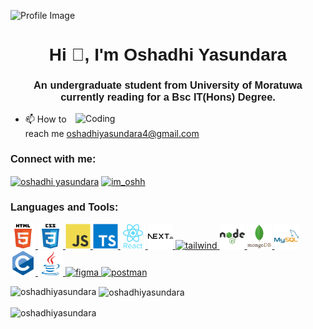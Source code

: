 <link
  rel="stylesheet"
  href="https://fonts.googleapis.com/css2?family=Poppins:wght@300;400;500;600&display=swap"
/>

<img
  src="https://t3.ftcdn.net/jpg/07/44/44/14/360_F_744441417_iaaK4CpxgzNZOBkU5HtchMhCKJSNSCDf.jpg"
  alt="Profile Image"
/>

<h1 align="center" style="font-family: 'Poppins', sans-serif">
  Hi 👋, I'm Oshadhi Yasundara
</h1>
<h3 align="center" style="font-family: 'Poppins', sans-serif">
  An undergraduate student from University of Moratuwa currently reading for a
  Bsc IT(Hons) Degree.
</h3>
<img
  align="right"
  alt="Coding"
  width="400"
  src="https://img.freepik.com/free-photo/celebration-labour-day-with-3d-cartoon-portrait-working-woman_23-2151306545.jpg?t=st=1724756058~exp=1724759658~hmac=e0c0d8000fa856b6015930d73ed3efb0250f38c2911495649cceca10da1dd3e2&w=996"
/>

- 📫 How to reach me oshadhiyasundara4@gmail.com

<h3 align="left" style="font-family: 'Poppins', sans-serif">
  Connect with me:
</h3>
<p align="left">
  <a href="https://linkedin.com/in/oshadhi yasundara" target="blank"
    ><img
      align="center"
      src="https://raw.githubusercontent.com/rahuldkjain/github-profile-readme-generator/master/src/images/icons/Social/linked-in-alt.svg"
      alt="oshadhi yasundara"
      height="30"
      width="40"
  /></a>
  <a href="https://instagram.com/im_oshh" target="blank"
    ><img
      align="center"
      src="https://raw.githubusercontent.com/rahuldkjain/github-profile-readme-generator/master/src/images/icons/Social/instagram.svg"
      alt="im_oshh"
      height="30"
      width="40"
  /></a>
</p>

<h3 align="left" style="font-family: 'Poppins', sans-serif">
  Languages and Tools:
</h3>
<p align="left">
  <!-- Frontend Development -->
  <a href="https://www.w3.org/html/" target="_blank" rel="noreferrer">
    <img
      src="https://raw.githubusercontent.com/devicons/devicon/master/icons/html5/html5-original-wordmark.svg"
      alt="html5"
      width="40"
      height="40"
    />
  </a>
  <a href="https://www.w3schools.com/css/" target="_blank" rel="noreferrer">
    <img
      src="https://raw.githubusercontent.com/devicons/devicon/master/icons/css3/css3-original-wordmark.svg"
      alt="css3"
      width="40"
      height="40"
    />
  </a>
  <a href="https://developer.mozilla.org/en-US/docs/Web/JavaScript" target="_blank" rel="noreferrer">
    <img
      src="https://raw.githubusercontent.com/devicons/devicon/master/icons/javascript/javascript-original.svg"
      alt="javascript"
      width="40"
      height="40"
    />
  </a>
  <a href="https://www.typescriptlang.org/" target="_blank" rel="noreferrer">
    <img
      src="https://raw.githubusercontent.com/devicons/devicon/master/icons/typescript/typescript-original.svg"
      alt="typescript"
      width="40"
      height="40"
    />
  </a>
  <a href="https://reactjs.org/" target="_blank" rel="noreferrer">
    <img
      src="https://raw.githubusercontent.com/devicons/devicon/master/icons/react/react-original-wordmark.svg"
      alt="react"
      width="40"
      height="40"
    />
  </a>
  <a href="https://nextjs.org/" target="_blank" rel="noreferrer">
    <img
      src="https://raw.githubusercontent.com/devicons/devicon/master/icons/nextjs/nextjs-original-wordmark.svg"
      alt="nextjs"
      width="40"
      height="40"
    />
  </a>
  <a href="https://tailwindcss.com/" target="_blank" rel="noreferrer">
    <img
      src="https://www.vectorlogo.zone/logos/tailwindcss/tailwindcss-icon.svg"
      alt="tailwind"
      width="40"
      height="40"
    />
  </a>

  <!-- Backend Development -->
  <a href="https://nodejs.org" target="_blank" rel="noreferrer">
    <img
      src="https://raw.githubusercontent.com/devicons/devicon/master/icons/nodejs/nodejs-original-wordmark.svg"
      alt="nodejs"
      width="40"
      height="40"
    />
  </a>

  <!-- Databases -->
  <a href="https://www.mongodb.com/" target="_blank" rel="noreferrer">
    <img
      src="https://raw.githubusercontent.com/devicons/devicon/master/icons/mongodb/mongodb-original-wordmark.svg"
      alt="mongodb"
      width="40"
      height="40"
    />
  </a>
  <a href="https://www.mysql.com/" target="_blank" rel="noreferrer">
    <img
      src="https://raw.githubusercontent.com/devicons/devicon/master/icons/mysql/mysql-original-wordmark.svg"
      alt="mysql"
      width="40"
      height="40"
    />
  </a>

  <!-- Programming Languages -->
  <a href="https://www.cprogramming.com/" target="_blank" rel="noreferrer">
    <img
      src="https://raw.githubusercontent.com/devicons/devicon/master/icons/c/c-original.svg"
      alt="c"
      width="40"
      height="40"
    />
  </a>
  <a href="https://www.java.com" target="_blank" rel="noreferrer">
    <img
      src="https://raw.githubusercontent.com/devicons/devicon/master/icons/java/java-original.svg"
      alt="java"
      width="40"
      height="40"
    />
  </a>

  <!-- Tools & Design -->
  <a href="https://www.figma.com/" target="_blank" rel="noreferrer">
    <img
      src="https://www.vectorlogo.zone/logos/figma/figma-icon.svg"
      alt="figma"
      width="40"
      height="40"
    />
  </a>
  <a href="https://postman.com" target="_blank" rel="noreferrer">
    <img
      src="https://www.vectorlogo.zone/logos/getpostman/getpostman-icon.svg"
      alt="postman"
      width="40"
      height="40"
    />
  </a>
</p>

<p>
  <img
    align="left"
    src="https://github-readme-stats.vercel.app/api/top-langs?username=oshadhiyasundara&show_icons=true&locale=en&layout=compact"
    alt="oshadhiyasundara"
  />
</p>

<p>
  &nbsp;<img
    align="center"
    src="https://github-readme-stats.vercel.app/api?username=oshadhiyasundara&show_icons=true&locale=en"
    alt="oshadhiyasundara"
  />
</p>

<p>
  <img
    align="center"
    src="https://github-readme-streak-stats.herokuapp.com/?user=oshadhiyasundara&"
    alt="oshadhiyasundara"
  />
</p>

